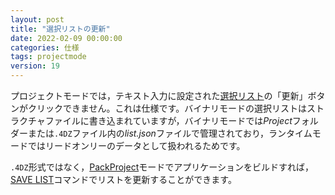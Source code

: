 ```yaml
---
layout: post
title: "選択リストの更新"
date: 2022-02-09 00:00:00
categories: 仕様
tags: projectmode 
version: 19
---
```


プロジェクトモードでは，テキスト入力に設定された[選択リスト](https://developer.4d.com/docs/19/ja/FormObjects/propertiesDataSource.html#選択リスト)の「更新」ボタンがクリックできません。これは仕様です。バイナリモードの選択リストはストラクチャファイルに書き込まれていますが，バイナリモードでは*Project*フォルダーまたは`.4DZ`ファイル内の*list.json*ファイルで管理されており，ランタイムモードではリードオンリーのデータとして扱われるためです。

<i class="fa fa-external-link" aria-hidden="true"></i> `.4DZ`形式ではなく，[PackProject](https://developer.4d.com/docs/19/ja/Desktop/building.html)モードでアプリケーションをビルドすれば，[SAVE LIST](https://doc.4d.com/4Dv19/4D/19.1/SAVE-LIST.301-5653270.ja.html)コマンドでリストを更新することができます。
